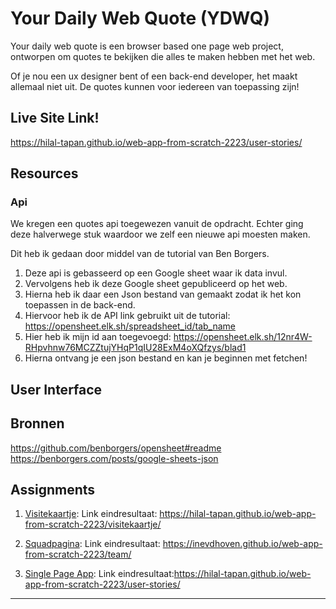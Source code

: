 # Your Daily Web Quote (YDWQ)
Your daily web quote is een browser based one page web project, ontworpen om quotes te bekijken die alles te maken hebben met het web. 

Of je nou een ux designer bent of een back-end developer, het maakt allemaal niet uit. De quotes kunnen voor iedereen van toepassing zijn!

## Live Site Link!
https://hilal-tapan.github.io/web-app-from-scratch-2223/user-stories/

## Resources
### Api
We kregen een quotes api toegewezen vanuit de opdracht. Echter ging deze halverwege stuk waardoor we zelf een nieuwe api moesten maken.

Dit heb ik gedaan door middel van de tutorial van Ben Borgers. 
1. Deze api is gebasseerd op een Google sheet waar ik data invul. 
2. Vervolgens heb ik deze Google sheet gepubliceerd op het web.
3. Hierna heb ik daar een Json bestand van gemaakt zodat ik het kon toepassen in de back-end.
4. Hiervoor heb ik de API link gebruikt uit de tutorial:  https://opensheet.elk.sh/spreadsheet_id/tab_name
5. Hier heb ik mijn id aan toegevoegd: https://opensheet.elk.sh/12nr4W-RHpvhnw76MCZZtujYHqP1qIU28ExM4oXQfzys/blad1
6. Hierna ontvang je een json bestand en kan je beginnen met fetchen!

## User Interface

## Bronnen
https://github.com/benborgers/opensheet#readme
https://benborgers.com/posts/google-sheets-json 


## Assignments
1. [Visitekaartje](https://github.com/cmda-minor-web/web-app-from-scratch-2223/blob/main/course/week-1.md#1-visitekaartje): Link eindresultaat: https://hilal-tapan.github.io/web-app-from-scratch-2223/visitekaartje/

2. [Squadpagina](https://github.com/cmda-minor-web/web-app-from-scratch-2223/blob/main/course/week-1.md#2-squadpagina): Link eindresultaat: https://inevdhoven.github.io/web-app-from-scratch-2223/team/

3. [Single Page App](https://github.com/cmda-minor-web/web-app-from-scratch-2223/blob/master/course/week-2.md): Link eindresultaat:https://hilal-tapan.github.io/web-app-from-scratch-2223/user-stories/

---




<!-- Add a link to your live demo in Github Pages 🌐-->

<!-- ☝️ replace this description with a description of your own work -->

<!-- replace the code in the /docs folder with your own, so you can showcase your work with GitHub Pages 🌍 -->

<!-- Add a nice poster image here at the end of the week, showing off your shiny frontend 📸 -->

<!-- Maybe a table of contents here? 📚 -->

<!-- How about a section that describes how to install this project? 🤓 -->

<!-- ...but how does one use this project? What are its features 🤔 -->

<!-- What external data source is featured in your project and what are its properties 🌠 -->

<!-- Maybe a checklist of done stuff and stuff still on your wishlist? ✅ -->

<!-- How about a license here? 📜 (or is it a licence?) 🤷 -->
